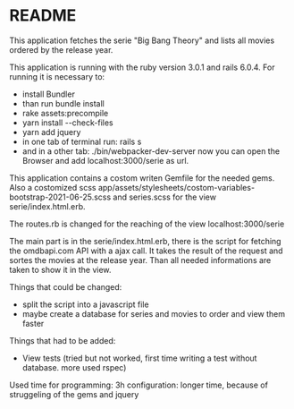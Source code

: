 # README

This application fetches the serie "Big Bang Theory" and lists all movies ordered
by the release year.

This application is running with the ruby version 3.0.1 and rails 6.0.4.
For running it is necessary to:
  - install Bundler
  - than run bundle install
  - rake assets:precompile
  - yarn install --check-files
  - yarn add jquery
  - in one tab of terminal run: rails s
  - and in a other tab: ./bin/webpacker-dev-server
now you can open the Browser and add localhost:3000/serie as url.

This application contains a costom writen Gemfile for the needed gems.
Also a costomized scss app/assets/stylesheets/costom-variables-bootstrap-2021-06-25.scss
and series.scss for the view serie/index.html.erb.

The routes.rb is changed for the reaching of the view localhost:3000/serie

The main part is in the serie/index.html.erb, there is the script for fetching
the omdbapi.com API with a ajax call. It takes the result of the request and sortes
the movies at the release year. 
Than all needed informations are taken to show it in the view.

Things that could be changed:
  - split the script into a javascript file
  - maybe create a database for series and movies to order and view them faster

Things that had to be added:
  - View tests (tried but not worked, first time writing a test without database. 
                more used rspec)

Used time for programming: 3h
              configuration: longer time, because of struggeling of the gems and jquery




